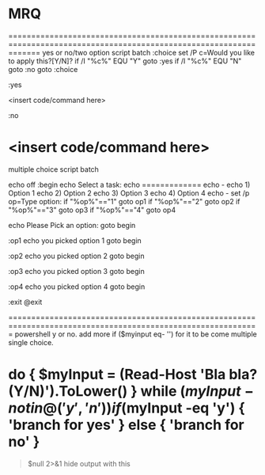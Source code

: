 # MRQ

===================================================================================================================
yes or no/two option script batch
:choice
set /P c=Would you like to apply this?[Y/N]?
if /I "%c%" EQU "Y" goto :yes
if /I "%c%" EQU "N" goto :no
goto :choice


:yes

<insert code/command here>

:no

<insert code/command here>
===================================================================================================================
multiple choice script batch

echo off
:begin
echo Select a task:
echo =============
echo -
echo 1) Option 1
echo 2) Option 2
echo 3) Option 3
echo 4) Option 4
echo -
set /p op=Type option:
if "%op%"=="1" goto op1
if "%op%"=="2" goto op2
if "%op%"=="3" goto op3
if "%op%"=="4" goto op4

echo Please Pick an option:
goto begin


:op1
echo you picked option 1
goto begin

:op2
echo you picked option 2
goto begin

:op3
echo you picked option 3
goto begin

:op4
echo you picked option 4
goto begin

:exit
@exit

=============================================================================================================
powershell y or no. add more if ($myinput eq- '<whatever>') for it to be come multiple single choice.

do { $myInput = (Read-Host 'Bla bla? (Y/N)').ToLower() } while ($myInput -notin @('y','n'))
if ($myInput -eq 'y') {
'branch for yes'
} else {
'branch for no'
}
==============================================================================================================
> $null 2>&1 hide output with this